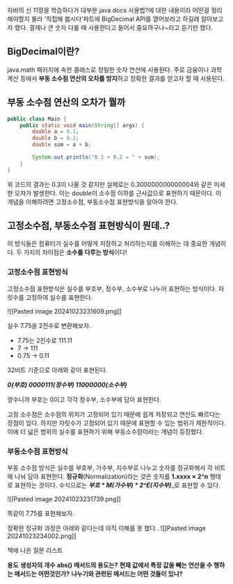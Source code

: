 자바의 신 11장을 학습하다가 대부분 java docs 사용법?에 대한 내용이라 어떤걸 정리해야할지 몰라 '직접해 봅시다'파트에 BigDecimal API를 열어보라고 하길래 알아보고자 했다. 
결제나 큰 숫자 다룰 때 사용한다고 들어서 중요하구나~라고 듣기만 했다.

## BigDecimal이란?
java.math 패키지에 속한 클래스로 정밀한 숫자 연산에 사용된다.
주로 금융이나 과학 계산 등에서 **부동 소수점 연산의 오차를 방지**하고 정확한 결과를 얻고자 할 때 사용된다.

## 부동 소수점 연산의 오차가 뭘까
```java
public class Main {
    public static void main(String[] args) {
        double a = 0.1;
        double b = 0.2;
        double sum = a + b;

        System.out.println("0.1 + 0.2 = " + sum);
    }
}
```
위 코드의 결과는 0.3이 나올 것 같지만 실제로는 0.300000000000004와 같은 미세한 오차가 발생한다.
이는 double이 소수점 이하를 근사값으로 표현하기 때문이다.
이 개념을 이해하려면 고정소수점, 부동소수점 표현방식을 알아야 한다.

## 고정소수점, 부동소수점 표현방식이 뭔데..?
이 방식들은 컴퓨터가 실수를 어떻게 저장하고 처리하는지를 이해하는 데 중요한 개념이다.
두 가지의 차이점은 **소수를 다루는 방식**이다!

### 고정소수점 표현방식
고정소수점 표현방식은 실수를 부호부, 정수부, 소수부로 나누어 표현하는 방식이다.
자릿수를 고정하여 실수를 표현한다.

![[Pasted image 20241023231609.png]]

실수 7.75을 2진수로 변환해보자.
- 7.75는 2진수로 111.11
- 7 -> 111
- 0.75 -> 0.11

32비트 기준으로 아래와 같이 표현된다.

***0(부호) 0000111(정수부) 11000000(소수부)***

양수니까 부호는 0이고 각각 정수부, 소수부에 담아 표현한다.

고정 소수점은 소수점의 위치가 고정되어 있기 때문에 쉽게 저장되고 연산도 빠르다는 장점이 있다.
하지만 자릿수가 고정되어 있기 때문에 표현할 수 있는 범위가 제한적이다.
이에 더 넓은 범위의 실수를 표현하기 위해 부동소수점이라는 개념이 등장했다.

### 부동소수점 표현방식
부동 소수점 방식은 실수를 부호부, 가수부, 지수부로 나누고 숫자를 정규화해서 각 비트에 나눠 담아 표현한다.
**정규화**(Normalization)라는 것은 숫자를 **1.xxxx × 2^n** 형태로 표현하는 것이다.
수식으로는 **_부호 * M(가수부) * 2^E(지수부)_**_로 표현할 수 있다.

![[Pasted image 20241023231739.png]]

똑같이 7.75를 표현해보자.

정확한 정규화 과정은 아래와 같다는데 아직 이해를 못 했다..
![[Pasted image 20241023234002.png]]

책에 나온 질문 리스트 

**용도**
**생성자의 개수** 
**abs() 메서드의 용도는?**
**현재 값에서 특정 값을 빼는 연산을 수 행하는 메서드는 어떤것인가?**
**나누기와 관련된 메서드는 어떤 것들이 있나?**





